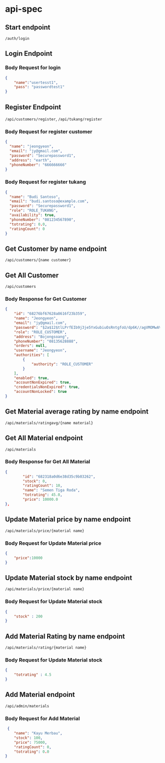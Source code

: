 # api-spec
## Start endpoint
`/auth/login`
## Login Endpoint
### Body Request for login
```json
{
    "name":"usertesst1",
    "pass": "passwordtest1"
}
```
## Register Endpoint
`/api/customers/register`, `/api/tukang/register`
### Body Request for register customer
```json
{
  "name": "jeongyeon",
  "email": "jy@gmail.com",
  "password": "Securepassword1",
  "address": "earth",
  "phoneNumber": "666666666"
}
```
### Body Request for register tukang
```json
{
  "name": "Budi Santoso",
  "email": "budi.santoso@example.com",
  "password": "Securepassword1",
  "role": "ROLE_TUKANG",
  "availability": true,
  "phoneNumber": "081234567890",
  "totrating": 0.0,
  "ratingCount": 0
}
```
## Get Customer by name endpoint
`/api/customers/{name customer}`
## Get All Customer
`/api/customers`
### Body Response for Get Customer
```json
{
    "id": "68276bf67628a8616f23b359",
    "name": "Jeongyeon",
    "email": "jy@gmail.com",
    "password": "$2a$12$tlLPrfEIb9j3je5YxGubiuOsRntgfoU/dp6K//agVMOMwAVhoopRy", // for now its visible later it will be removed from the response
    "role": "ROLE_CUSTOMER",
    "address": "Bojongsoang",
    "phoneNumber": "08135628888",
    "orders": null,
    "username": "Jeongyeon",
    "authorities": [
        {
            "authority": "ROLE_CUSTOMER"
        }
    ],
    "enabled": true,
    "accountNonExpired": true,
    "credentialsNonExpired": true,
    "accountNonLocked": true
}
```
## Get Material average rating by name endpoint
`/api/materials/ratingavg/{name material}`
## Get All Material endpoint
`/api/materials`
### Body Response for Get All Material
```json
{
        "id": "682318a0d6e38d35c9b03262",
        "stock": 0,
        "ratingCount": 10,
        "name": "Semen Tiga Roda",
        "totrating": 45.0,
        "price": 10000.0
},
```
## Update Material price by name endpoint
`/api/materials/price/{material name}`
### Body Request for Update Material price
```json
{
	"price":10000
}
```
## Update Material stock by name endpoint
`/api/materials/price/{material name}`
### Body Request for Update Material stock
```json
{
	"stock" : 200
}
```
## Add Material Rating by name endpoint
`/api/materials/rating/{material name}`
### Body Request for Update Material stock
```json
{
	"totrating" : 4.5
}
```
## Add Material endpoint
`/api/admin/materials`
### Body Request for Add Material
```json
 {
    "name": "Kayu Merbau",
    "stock": 100,
    "price": 75000,
    "ratingCount": 0,
    "totrating": 0.0
}
```




